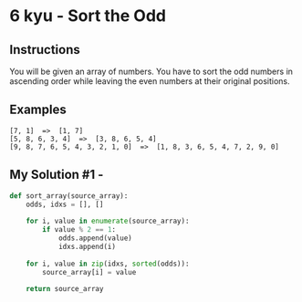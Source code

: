 # 6 kyu - Sort the Odd
## Instructions
You will be given an array of numbers. You have to sort the odd numbers in ascending order while leaving the even numbers at their original positions.

## Examples
```
[7, 1]  =>  [1, 7]
[5, 8, 6, 3, 4]  =>  [3, 8, 6, 5, 4]
[9, 8, 7, 6, 5, 4, 3, 2, 1, 0]  =>  [1, 8, 3, 6, 5, 4, 7, 2, 9, 0]

```

## My Solution #1 - 
```python
def sort_array(source_array):
    odds, idxs = [], []
    
    for i, value in enumerate(source_array):
        if value % 2 == 1:
            odds.append(value)
            idxs.append(i)
    
    for i, value in zip(idxs, sorted(odds)):
        source_array[i] = value
    
    return source_array
```